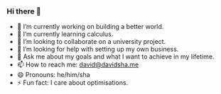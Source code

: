 ### Hi there 👋

- 🔭 I’m currently working on building a better world.
- 🌱 I’m currently learning calculus.
- 👯 I’m looking to collaborate on a university project.
- 🤔 I’m looking for help with setting up my own business.
- 💬 Ask me about my goals and what I want to achieve in my lifetime.
- 📫 How to reach me: david@davidsha.me
- 😄 Pronouns: he/him/sha
- ⚡ Fun fact: I care about optimisations.
